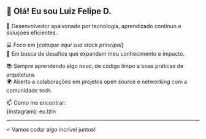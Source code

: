 ## 👋 Olá! Eu sou Luiz Felipe D.

🎯 Desenvolvedor apaixonado por tecnologia, aprendizado contínuo e soluções eficientes.

💻 Foco em [*coloque aqui sua stack principal*]  
🚀 Em busca de desafios que expandam meu conhecimento e impacto.

📚 Sempre aprendendo algo novo, de código limpo a boas práticas de arquitetura.  
🌍 Aberto a colaborações em projetos open source e networking com a comunidade tech.

📫 Como me encontrar:  
{instagram}: eu.lzin

---

⭐ Vamos codar algo incrível juntos!
